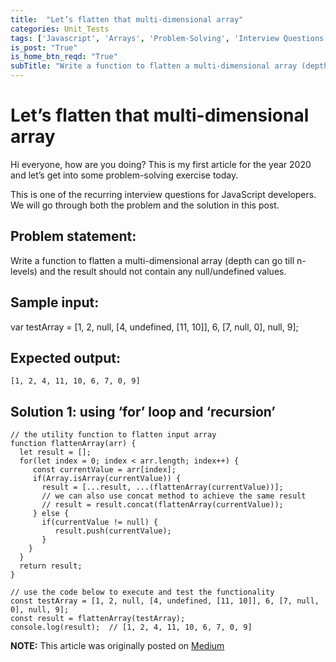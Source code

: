 ```yaml
---
title:  "Let’s flatten that multi-dimensional array"
categories: Unit_Tests
tags: ['Javascript', 'Arrays', 'Problem-Solving', 'Interview Questions']
is_post: "True"
is_home_btn_reqd: "True"
subTitle: "Write a function to flatten a multi-dimensional array (depth can go till n-levels) and the result should not contain any null/undefined values."
---
```


# Let’s flatten that multi-dimensional array

Hi everyone, how are you doing? This is my first article for the year 2020 and let’s get into some problem-solving exercise today.

This is one of the recurring interview questions for JavaScript developers. We will go through both the problem and the solution in this post.

## Problem statement:
Write a function to flatten a multi-dimensional array (depth can go till n-levels) and the result should not contain any null/undefined values.

## Sample input:
var testArray = [1, 2, null, [4, undefined, [11, 10]], 6, [7, null, 0], null, 9];


## Expected output:
`[1, 2, 4, 11, 10, 6, 7, 0, 9]`

## Solution 1: using ‘for’ loop and ‘recursion’

```
// the utility function to flatten input array
function flattenArray(arr) {  
  let result = [];    
  for(let index = 0; index < arr.length; index++) {    
     const currentValue = arr[index]; 
     if(Array.isArray(currentValue)) {
       result = [...result, ...(flattenArray(currentValue))];
       // we can also use concat method to achieve the same result
       // result = result.concat(flattenArray(currentValue));
     } else {      
       if(currentValue != null) {        
          result.push(currentValue);      
       }
    }
  }
  return result;  
} 

// use the code below to execute and test the functionality
const testArray = [1, 2, null, [4, undefined, [11, 10]], 6, [7, null, 0], null, 9]; 
const result = flattenArray(testArray); 
console.log(result);  // [1, 2, 4, 11, 10, 6, 7, 0, 9]
```


**NOTE:** This article was originally posted on [Medium](https://medium.com/@anuradha15/lets-flatten-that-multi-dimensional-array-79787a9b6d13)

